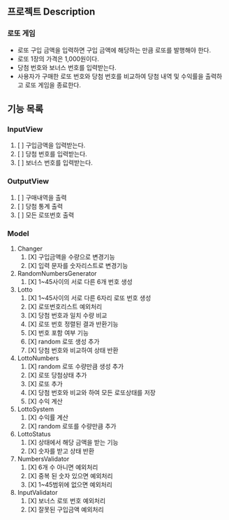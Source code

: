 
## 프로젝트 Description
### 로또 게임
- 로또 구입 금액을 입력하면 구입 금액에 해당하는 만큼 로또를 발행해야 한다.
- 로또 1장의 가격은 1,000원이다.
- 당첨 번호와 보너스 번호를 입력받는다.
- 사용자가 구매한 로또 번호와 당첨 번호를 비교하여 당첨 내역 및 수익률을 출력하고 로또 게임을 종료한다.

## 기능 목록
### InputView
1. [ ] 구입금액을 입력받는다.
2. [ ] 당첨 번호를 입력받는다.
3. [ ] 보너스 번호를 입력받는다.

### OutputView
1. [ ] 구매내역을 출력
2. [ ] 당첨 통계 출력
3. [ ] 모든 로또번호 출력

### Model
1. Changer
   1. [X] 구입금액을 수량으로 변경기능
   2. [X] 입력 문자를 숫자리스트로 변경기능
2. RandomNumbersGenerator
   1. [X] 1~45사이의 서로 다른 6개 번호 생성
3. Lotto
   1. [X] 1~45사이의 서로 다른 6자리 로또 번호 생성
   2. [X] 로또번호리스트 예외처리
   3. [X] 당첨 번호과 일치 수량 비교
   4. [X] 로또 번호 정렬된 결과 반환기능
   5. [X] 번호 포함 여부 기능
   6. [X] random 로또 생성 추가
   7. [X] 당첨 번호와 비교하여 상태 반환
4. LottoNumbers
   1. [X] random 로또 수량만큼 생성 추가
   2. [X] 로또 당첨상태 추가
   3. [X] 로또 추가
   4. [X] 당첨 번호와 비교와 하여 모든 로또상태를 저장
   5. [X] 수익 계산
5. LottoSystem
   1. [X] 수익률 계산
   2. [X] random 로또를 수량만큼 추가
6. LottoStatus
   1. [X] 상태에서 해당 금액을 받는 기능
   2. [X] 숫자를 받고 상태 반환
7. NumbersValidator
   1. [X] 6개 수 아니면 예외처리
   2. [X] 중복 된 숫자 있으면 예외처리
   3. [X] 1~45범위에 없으면 예외처리
8. InputValidator
   1. [X] 보너스 로또 번호 예외처리
   2. [X] 잘못된 구입금액 예외처리
   
   
